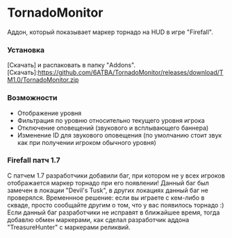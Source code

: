# TornadoMonitor
Аддон, который показывает маркер торнадо на HUD в игре "Firefall".

### Установка
[Скачать] и распаковать в папку "Addons".
[Скачать]:https://github.com/6ATBA/TornadoMonitor/releases/download/TM1.0/TornadoMonitor.zip

### Возможности
- Отображение уровня
- Фильтрация по уровню относительно текущего уровня игрока
- Отключение оповещений (звукового и всплывающего баннера)
- Изменение ID для звукового оповещения (по умолчанию стоит звук как при получении игроком обычного уровня)

### Firefall патч 1.7
С патчем 1.7 разработчики добавили баг, при котором не у всех игроков отображается маркер торнадо при его появлении! Данный баг был замечен в локации "Devil's Tusk", в других локациях данный баг не проверялся.
Временнное решение: если вы играете с кем-либо в скваде, просто сообщайте другим о том, что у вас появилось торнадо :)
Если данный баг разработчики не исправят в ближайшее время, тогда добавлю обмен маркерами, как сделал разработчик аддона "TreasureHunter" с маркерами реликвий.
